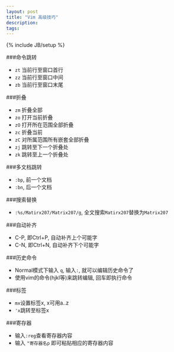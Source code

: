 ```yaml
---
layout: post
title: "Vim 高级技巧"
description:
tags:
---
```

{% include JB/setup %}

###命令跳转
* `zt` 当前行至窗口首行
* `zz` 当前行至窗口中间
* `zb` 当前行至窗口末尾

###折叠
* `zm` 折叠全部
* `zo` 打开当前折叠
* `zO` 打开所在范围全部折叠
* `zc` 折叠当前
* `zC` 对所属范围所有嵌套全部折叠
* `zj` 跳转至下一个折叠处
* `zk` 跳转至上一个折叠处

###多文档跳转
* `:bp`, 前一个文档
* `:bn`, 后一个文档

###搜索替换
* `:%s/Matirx207/Matrix207/g`, 全文搜索`Matirx207`替换为`Matrix207`

###自动补齐
* C-P, 即Ctrl+P, 自动补齐上个可能字
* C-N, 即Ctrl+N, 自动补齐下个可能字

###历史命令
* Normal模式下输入 `q`, 输入`:`, 就可以编辑历史命令了
* 使用vim的命令(hjkl等)来跳转编辑, 回车即执行命令

###标签
* `mx`设置标签x, x可用a..z
* `'x`跳转至标签x

###寄存器
* 输入`:reg`查看寄存器内容
* 输入 `"寄存器名p` 即可粘贴相应的寄存器内容

